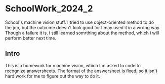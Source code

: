 # SchoolWork_2024_2
 School's machine vision stuff. I tried to use object-oriented method to do the job, but the outcome doesn't look good for I may used it in a wrong way. Though a failure it is, i still learned somrthing about the method, which i will perform better next time.
## Intro
 This is a homework for machine vision, which I'm asked to code to recognize answersheets. The format of the answersheet is fixed, so it isn't hard work for me to figure out the way to do it.
